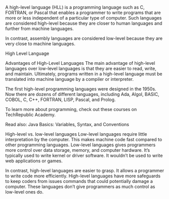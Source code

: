 A high-level language (HLL) is a programming language such as C, FORTRAN, or Pascal that enables a programmer to write programs that are more or less independent of a particular type of computer. Such languages are considered high-level because they are closer to human languages and further from machine languages.

In contrast, assembly languages are considered low-level because they are very close to machine languages.

High Level Language

Advantages of High-Level Languages
The main advantage of high-level languages over low-level languages is that they are easier to read, write, and maintain. Ultimately, programs written in a high-level language must be translated into machine language by a compiler or interpreter.

The first high-level programming languages were designed in the 1950s. Now there are dozens of different languages, including Ada, Algol, BASIC, COBOL, C, C++, FORTRAN, LISP, Pascal, and Prolog.

To learn more about programming, check out these courses on TechRepublic Academy.

Read also: Java Basics: Variables, Syntax, and Conventions

High-level vs. low-level languages
Low-level languages require little interpretation by the computer. This makes machine code fast compared to other programming languages. Low-level languages gives programmers more control over data storage, memory, and computer hardware. It’s typically used to write kernel or driver software. It wouldn’t be used to write web applications or games.

In contrast, high-level languages are easier to grasp. It allows a programmer to write code more efficiently. High-level languages have more safeguards to keep coders from issues commands that could potentially damage a computer. These languages don’t give programmers as much control as low-level ones do.
